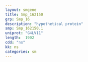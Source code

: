 ```yaml
---
layout: smgene
title: Smp_162150
grp: Smp_16
description: "hypothetical protein"
smp: Smp_162150.1
uniprot: "G4LV11"
length:  1902
cdd: "ns"
kk: ns
categories: sm
---
```

